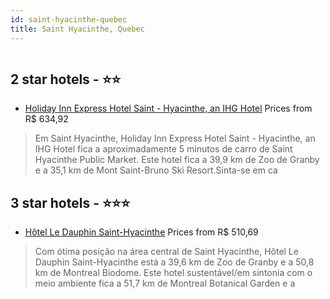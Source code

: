 ```yaml
---
id: saint-hyacinthe-quebec
title: Saint Hyacinthe, Quebec
---
```


<center><img src="https://i.travelapi.com/hotels/3000000/2980000/2977800/2977778/96d67cff_z.jpg" alt="" /></center>


##  2 star hotels - ⭐️⭐️

-    [Holiday Inn Express Hotel Saint - Hyacinthe, an IHG Hotel](https://us.hurb.com/hotels/saint-hyacinthe/holiday-inn-express-hotel-saint-hyacinthe-an-ihg-hotel-HT-C3H5?cmp=18055) Prices from R$ 634,92
   > Em Saint Hyacinthe, Holiday Inn Express Hotel Saint - Hyacinthe, an IHG Hotel fica a aproximadamente 5 minutos de carro de Saint Hyacinthe Public Market.  Este hotel fica a 39,9 km de Zoo de Granby e a 35,1 km de Mont Saint-Bruno Ski Resort.Sinta-se em ca

##  3 star hotels - ⭐️⭐️⭐️

-    [Hôtel Le Dauphin Saint-Hyacinthe](https://us.hurb.com/hotels/saint-hyacinthe/hotel-le-dauphin-saint-hyacinthe-HT-DANB?cmp=18055) Prices from R$ 510,69
   > Com ótima posição na área central de Saint Hyacinthe, Hôtel Le Dauphin Saint-Hyacinthe está a 39,6 km de Zoo de Granby e a 50,8 km de Montreal Biodome.  Este hotel sustentável/em sintonia com o meio ambiente fica a 51,7 km de Montreal Botanical Garden e a
